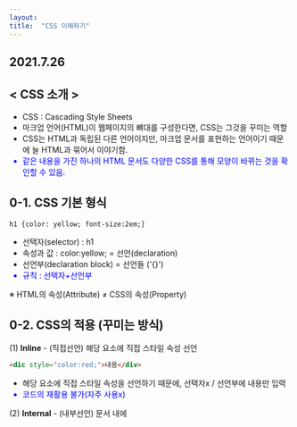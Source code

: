 ```yaml
---
layout: 
title:  "CSS 이해하기"
---
```


## 2021.7.26


## **< CSS 소개 >**
- CSS : Cascading Style Sheets
- 마크업 언어(HTML)이 웹페이지의 뼈대를 구성한다면, CSS는 그것을 꾸미는 역할
- CSS는 HTML과 독립된 다른 언어이지만, 마크업 문서를 표현하는 언어이기 때문에 늘 HTML과 묶어서 이야기함.
- 같은 내용을 가진 하나의 HTML 문서도 다양한 CSS를 통해 모양이 바뀌는 것을 확인할 수 있음.

## 0-1. CSS 기본 형식

 ```html, css
 h1 {color: yellow; font-size:2em;}
 ```

- 선택자(selector) : h1
- 속성과 값 : color:yellow;  = 선언(declaration)
- 선언부(declaration block) = 선언들 ('{}')
- 규칙 : 선택자+선언부

 ※ HTML의 속성(Attribute) ≠ CSS의 속성(Property)
 
 
## 0-2. CSS의 적용 (꾸미는 방식)
 
 (1) **Inline** - (직접선언) 해당 요소에 직접 스타일 속성 선언
 ```html
 <dic style="color:red;">내용</div>
 ```
 - 해당 요소에 직접 스타일 속성을 선언하기 때문에, 선택자x / 선언부에 내용만 입력
 - 코드의 재활용 불가(자주 사용x)
 
 
 (2) **Internal** - (내부선언) 문서 내에 <style> 요소로 속성 적용
 ```css
 <style> div {color:red;} </style>
 ```
 - 문서의 ```<head>```에 ```<style>```요소를 선언하여 모든 ```<div>```에 같은 스타일 규칙 적용
 - 하지만, 페이지가 많고 스타일 규칙 내용이 많아 모든 페이지마다 저마다의 규칙을 선언하기는 쉽지 않음.
  
  
 (3) **External** - (외부선언) 외부 스타일 시트 파일 연결
 ```css
 div {color:red;}     /*외부 스타일 시트 파일*/
 <link rel="stylesheet" href="css/style.css">
 ```
 - 외부 스타일 시트란, 스타일 규칙들을 별도의 외부 파일에 담아 넣은 것 (확장자 .css)
 - 외부 스타일 시트 방식이면, 많은 페이지가 있더라도 이 한 줄로 모든 페이지에 같은 스타일 적용 가능.
 - **rel 속성** : 연결되는 파일이 문서와 어떤 관계인지를 명시하는 속성으로, CSS파일은 'stylesheet'라고 적어야 함.
 
  
 (4) **Import** - (불러오기) 
```css, html
@import url("css/style.css");
 ```
 - 스타일 시트 내에 다른 스타일 시트 파일을 불러오는 방식
 - <style> 내부 상단이나 외부 스타일 시트 파일 상단에 선언하는데 거의 사용x

* * *
  
## 1. CSS 문법 - 기본 선택자 (요소, 태그) - '*'
```css
h1 {color: yellow;}
* {color: yellow;}
h1,h2,h3,h4,h5,h6 {color: yellow; font-size:2em;}
```
- 선택자 부분에 들어가는 것에 따라 '요소 선택자', '태그 선택자'라고도 불림.
- 전체 선택자, ```*```(별표, asterisk)를 통해 문서 내에 있는 모든 요소를 선택할 수 있어 매우 편리하지만, 성능이 좋지 않아 사용을 지양함.
- 선택자끼리, 선언끼리 그룹화 가능.

1-2. CSS 문법 - class 선택자 - '.'
```css, html
.foo {font-size: 30px;}
.bar {color: blue;}

<p class="foo">내용</p>
<p class ="foo bar">내용</p>
```
- 기본 선택자만 쓰면 같은 요소끼리는 같은 스타일 규칙이 적용되는 단점이 있음.
- 이에, 요소에 구애받지 않고 스타일을 적용하는 가장 일반적인 방법이 class 선택자.
- HTML의 요소에 class 속성을 추가하여(여러개 가능) CSS에서 그 속성 값(foo)을 선택자를 지정.
- 클래스 선택자를 쓸 때는, 맨 앞에 .(마침표)를 찍어야 함.

1-3. CSS 문법 - id 선택자 - '#'
```css, html
#bar {background-color: yellow;}

<p id="bar">내용</p>
```
- class 선택자와 비슷하며, class 속성 대신 id 속성을 쓰면 됨.
- class 선택자와의 가장 큰 차이점은, class와 달리 id는 문서 내에서 유일해야한다는 점임.
- 즉, id 선택자로 규칙을 적용할 수 있는 요소는 단 하나뿐.

1-4. CSS 문법 - 선택자의 조합
```css
  p.bar{...}         /* 요소 + class */
  .foo.bar{...}      /* class + class */
  #foo.bar{...}      /* id + class */
```

1-5. CSS 문법 - 속성 선택자
  (1) 단순 속성으로 선택 : [속성의 이름]
  ```css, html
  p[class] { color: silver; }   /* class속성이 있는 <p>요소에 모두 적용 */
  p[class][id] { text-decoration: underline; }  /* class, id 속성 둘다 있는 <p>요소에 모두 적용 */
  
  <p class="foo">Hello</p>
  <p class="bar">CSS</p>
  <p class="baz" id="title">HTML</p>
  ```
  
  (2) 정확한 속성으로 선택 : [속성의 이름="속성의 값"]
  ```css
  p[class="foo"] { color: silver; }
  p[id="title"] { text-decoration: underline; }
  ```
  
  (3) 부분 속성값으로 선택
- [class~="color"] : class 속성의 값이 공백으로 구분한 "color" 단어(오직 color만, colorful 안됨)가 포함되는 요소 선택
- [class^="color"] : class 속성의 값이 "color"로 시작하는 요소 선택
- [class$="color"] : class 속성의 값이 "color"로 끝나는 요소 선택
- [class*="color"] : class 속성의 값이 "color" 문자가 포함되는 요소 선택

  
1-6. 문서 구조 관련 선택자
  : 문서의 구조를 이해하려면 '부모와 자식 관계(바로 위, 바로 아래)'와 '조상과 자손 관계(위로 쭉, 아래로 쭉)', '형제관계(동등한 레벨)', '인접한 형제 관계(동등한 레벨 중에서 앞뒤로 나올 때)'가 있음을 알아야 함.
  
  (1) 자손 선택자 - ' '(공백)
  ```css
  div span { color: red; }
  ```
  : <div>의 자손 요소인 <span>을 선택하는 선택자임.
  
  (2) 자식 선택자 - '>'(꺽쇠 기호)
  ```css
  div > h1 {color:red;}
  ```
  : <div>의 자식 요소인 <h1>을 선택하는 선택자임.
  
  (3) 인접 형제 선택자 - '+'
  ```css
  div + p {color:red;}
  ```
  : <div>와 인접한 형제 관계인 <p>선택
  
  +응용)
  ```css
  body > div table + ul { ... }
  /* body요소의 자식인 div요소의 자손인 table요소의 인접한 형제 관계인 ul 선택 */
  ```
   
  
  
2-1. CSS 문법 - 가상 선택자 - 1. 가상 클래스 - ':'(콜론 기호)
  - 가상 선택자에는 가상 클래스와 가상 요소가 있음.
  - 가상 클래스란(pseudo class), 흔하게 사용되는 여러 동작 패턴에 대하여 미리 정해놓은 스타일이 적용되도록 약속된 보이지 않는 클래스임.
  
  (1) 문서 구조 관련된 가상 클래스 
  - :first-child : 첫 번째 자식 요소 선택
  - :last-child : 마지막 자식 요소 선택
  ```css, html
  <ul>
    <li>HTML</li>
    <li>CSS</li>
    <li>JS</li>
  </ul>
  li:first-child { color: red; }
  li:last-child { color: blue; }
  ```
  
  (2) 앵커 요소와 관련된 가상 클래스
  - :link : 하이퍼링크(앵커 요소 내의 href 속성)이면서 아직 방문하지 않은 앵커
  - :visited : 이미 방문한 하이퍼링크를 의미
  ```css
  a:link { color: blue; }
  a:visited { color: gray; }
  ```
  
  (3) 사용자 동작과 관련된 가상 클래스
  - :focus: 현재 입력 초점(입력 폼에 마우스 클릭이나 키보드 탭 키로 요소 탐색)을 가진 요소에 적용
  - :hover: 마우스 포인터가 있는(마우스를 올렸을 때) 요소에 적용
  - :active: 사용자 입력(버튼이나 링크 등을 마우스로 클릭)으로 활성화된 요소에 적용
  
  
2-2. CSS 문법 - 가상 선택자 - 2. 가상 요소 - ':'(콜론 기호) / '::'(더블 콜론 기호)(~CSS3부터)
  : 가상 요소(pseudo element)란, HTML <body> 코드에 존재하지 않는 구조 요소에 스타일 부여 가능.
  ```css
  p::before { content: "###" }
  p::after { content: "!!!" }
  p::first-line { color:yellow; }
  p::first-letter { font-size:3em; }
  ```
  - :before : 가장 앞에 요소를 삽입     ← content 속성 필요
  - :after : 가장 뒤에 요소를 삽입      ← content 속성 필요
  - :first-line : 요소의 첫 번째 줄에 있는 텍스트
  - :first-letter : 블록 레벨 요소의 첫 번째 문자
  

3. CSS 문법 - 구체성
  : 만약 같은 요소를 선택하는 서로 다른 중복된 스타일 요소가 있다면 어떻게 될까?
    → 구체성(선택자를 얼마나 명시적으로, 구체적으로 선언했는지를 수치화한 것)의 값이 큰 요소부터 우선으로 적용됨.
  
  - !important 키워드 : 모든 구체성을 무시하고 우선권을 가짐. 인라인 방식으로 표기
  - 1, 0, 0, 0 : 요소에 직접 스타일 속성을 선언한 인라인 방식
  - 0, 1, 0, 0 : 선택자에 있는 모든 'id' 속성값
  - 0, 0, 1, 0 : 선택자에 있는 모든 'class' 속성값, 기타 속성, 가상 클래스
  - 0, 0, 0, 1 : 선택자에 있는 모든 '요소', 가상 요소
  - 0, 0, 0, 0 : 전체 선택자(*)
  - 조합자는 구체성에 영향을 주지 않는다. (>, + 등)
  
```css
h1 { ... }      /* <h1>요소 하나 = 0,0,0,1 */
body h1 { ... }      /* <body>, <h1>요소 둘 = 0,0,0,2 */
.grape { ... }      /* grape 클래스 하나 = 0,0,1,0 */
*.bright { ... }      /* 전체 선택자(*) + bright 클래스 = 0,0,1,0 */
p.bright em.dark { ... }      /* <p>,<em>요소 + bright,dark 클래스 =  0,0,2,2 */
#page { ... }      /* page id 하나 = 0,1,0,0 */
div#page { ... }      /* div 요소 + page id = 0,1,0,1 */
```
  
  
4. CSS 문법 - 상속
  - 상속은 말그대로, 부모의 속성이 자식에게도 적용이 되는 것.
  - 그러나, 모든 속성이 다 상속되는 것은 아님.(margin 등 박스 모델 속성 등)
  - 상속된 속성은 아무런 구체성을 가지지 못함.
  ```css, html
  * { color: red; }
  h1#page { color: gray; }
  
  <h1 id="page">Hello, <em>CSS</em></h1>    /* 회색글씨 Hello, 빨간글씨 CSS */
  ```
  

5. CSS 문법 - 캐스케이딩
  - 캐스케이딩(cascading)이란, 스타일 규칙들이 어떠한 기준을 통해 단계적으로 요소에 적용되는지를 정한 규칙임.
  - 1. '중요도(!impoirtant)'가 명시적으로 선언된 규칙을 우선함.
  - 2. 스타일 규칙들의 '출서'에 따라 분류함.
      : CSS 출처는 제작자(사이트 개발자)와 사용자(웹 페이지를 방문한 일반 사용자), 사용자 에이전트(일반 사용자의 환경, 즉 브라우저에 내장된 CSS)로 나뉨.
      : 제작자 스타일 규칙이 사용자 에이전트 스타일 규칙보다 우선함.
  - 3. 스타일 규칙들의 '구체성' 값이 클수록 우선함.
  - 4. 스타일 규칙의 '선언 순서'가 뒤에 있을 수록 우선함.

  
  
